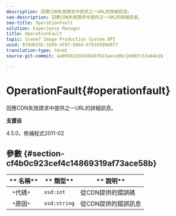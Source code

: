 ```yaml
---
description: 回應CDN失效請求中提供之一URL的詳細訊息。
seo-description: 回應CDN失效請求中提供之一URL的詳細訊息。
seo-title: OperationFault
solution: Experience Manager
title: OperationFault
topic: Scene7 Image Production System API
uuid: 879d025b-3269-4f87-b8bd-b7916509d077
translation-type: tm+mt
source-git-commit: aa095022d43db4bf815aece9bc2b087c53a64e1b

---
```



# OperationFault{#operationfault}

回應CDN失效請求中提供之一URL的詳細訊息。

**支援自**

4.5.0，修補程式2011-02

## 參數 {#section-cf4b0c923cef4c14869319af73ace58b}

| ** 名稱** | ** 類型** | ** 說明** |
|---|---|---|
| ` *`代碼`*` | `xsd:int` | 從CDN提供的錯誤碼 |
| ` *`原因`*` | `xsd:string` | 從CDN提供的錯誤訊息 |

